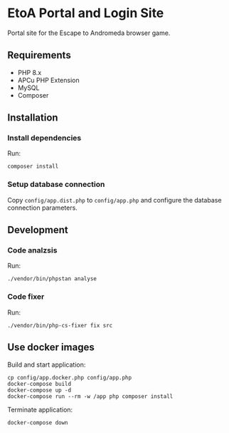 # EtoA Portal and Login Site

Portal site for the Escape to Andromeda browser game.

## Requirements

* PHP 8.x
* APCu PHP Extension
* MySQL
* Composer

## Installation

### Install dependencies

Run:

    composer install

### Setup database connection

Copy `config/app.dist.php` to `config/app.php` and configure the database connection parameters.

## Development

### Code analzsis

Run:

    ./vendor/bin/phpstan analyse

### Code fixer

Run:

    ./vendor/bin/php-cs-fixer fix src

## Use docker images

Build and start application:

    cp config/app.docker.php config/app.php
    docker-compose build
    docker-compose up -d
    docker-compose run --rm -w /app php composer install

Terminate application:

    docker-compose down
